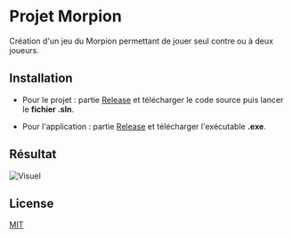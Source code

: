 # Projet Morpion

Création d'un jeu du Morpion permettant de jouer seul contre ou à deux joueurs.

## Installation

* Pour le projet : partie [Release](https://github.com/VivienFreb/Calculatrice/releases) et télécharger le code source puis lancer le **fichier .sln**.

* Pour l'application : partie [Release](https://github.com/VivienFreb/Calculatrice/releases) et télécharger l'exécutable **.exe**.

## Résultat

![Visuel](https://puu.sh/FHTak/8bad049226.png)

## License
[MIT](https://choosealicense.com/licenses/mit/)

